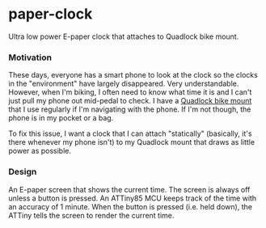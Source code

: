 # paper-clock 

Ultra low power E-paper clock that attaches to Quadlock bike mount.

### Motivation

These days, everyone has a smart phone to look at the clock so the clocks in the
"environment" have largely disappeared. Very understandable. However, when I'm
biking, I often need to know what time it is and I can't just pull my phone out
mid-pedal to check. I have a [Quadlock bike mount](https://www.quadlockcase.com/collections/shop-cycle/products/products-bike-kit-universal-fit)
that I use regularly if I'm navigating with the phone. If I'm not though, the
phone is in my pocket or a bag.

To fix this issue, I want a clock that I can attach "statically" (basically,
it's there whenever my phone isn't) to my Quadlock mount that draws as little
power as possible.

### Design

An E-paper screen that shows the current time. The screen is always off unless a
button is pressed. An ATTiny85 MCU keeps track of the time with an accuracy of 1
minute. When the button is pressed (i.e. held down), the ATTiny tells the screen
to render the current time.
